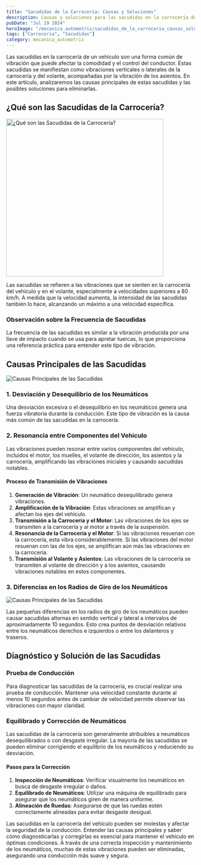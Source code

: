 ```yaml
---
title: "Sacudidas de la Carrocería: Causas y Soluciones"
description: Causas y soluciones para las sacudidas en la carrocería de tu vehículo. Aprende cómo el desequilibrio de los neumáticos y la resonancia de las vibraciones afectan la conducción y cómo mantener tu vehículo en óptimas condiciones para una conducción suave y segura.
pubDate: "Jul 19 2024"
heroImage: "/mecanica_automotriz/sacudidas_de_la_carroceria_causas_soluciones.webp"
tags: ["Carroceria", "Sacudidas"]
category: mecanica_automotriz
---
```


Las sacudidas en la carrocería de un vehículo son una forma común de vibración que puede afectar la comodidad y el control del conductor. Estas sacudidas se manifiestan como vibraciones verticales o laterales de la carrocería y del volante, acompañadas por la vibración de los asientos. En este artículo, analizaremos las causas principales de estas sacudidas y las posibles soluciones para eliminarlas.

## ¿Qué son las Sacudidas de la Carrocería?

<img src="/mecanica_automotriz/sacudidas_de_la_carroceria_causas_soluciones2.png" alt="¿Qué son las Sacudidas de la Carrocería?" width="420"/>

Las sacudidas se refieren a las vibraciones que se sienten en la carrocería del vehículo y en el volante, especialmente a velocidades superiores a 80 km/h. A medida que la velocidad aumenta, la intensidad de las sacudidas también lo hace, alcanzando un máximo a una velocidad específica.

### Observación sobre la Frecuencia de Sacudidas

La frecuencia de las sacudidas es similar a la vibración producida por una llave de impacto cuando se usa para apretar tuercas, lo que proporciona una referencia práctica para entender este tipo de vibración.

## Causas Principales de las Sacudidas

![Causas Principales de las Sacudidas](/mecanica_automotriz/sacudidas_de_la_carroceria_causas_soluciones3.png)

### 1. Desviación y Desequilibrio de los Neumáticos

Una desviación excesiva o el desequilibrio en los neumáticos genera una fuerza vibratoria durante la conducción. Este tipo de vibración es la causa más común de las sacudidas en la carrocería.

### 2. Resonancia entre Componentes del Vehículo

Las vibraciones pueden resonar entre varios componentes del vehículo, incluidos el motor, los muelles, el volante de dirección, los asientos y la carrocería, amplificando las vibraciones iniciales y causando sacudidas notables.

#### Proceso de Transmisión de Vibraciones

1. **Generación de Vibración**: Un neumático desequilibrado genera vibraciones.
2. **Amplificación de la Vibración**: Estas vibraciones se amplifican y afectan los ejes del vehículo.
3. **Transmisión a la Carrocería y el Motor**: Las vibraciones de los ejes se transmiten a la carrocería y al motor a través de la suspensión.
4. **Resonancia de la Carrocería y el Motor**: Si las vibraciones resuenan con la carrocería, esta vibra considerablemente. Si las vibraciones del motor resuenan con las de los ejes, se amplifican aún más las vibraciones en la carrocería.
5. **Transmisión al Volante y Asientos**: Las vibraciones de la carrocería se transmiten al volante de dirección y a los asientos, causando vibraciones notables en estos componentes.

### 3. Diferencias en los Radios de Giro de los Neumáticos

![Causas Principales de las Sacudidas](/mecanica_automotriz/sacudidas_de_la_carroceria_causas_soluciones4.png)

Las pequeñas diferencias en los radios de giro de los neumáticos pueden causar sacudidas alternas en sentido vertical y lateral a intervalos de aproximadamente 10 segundos. Esto crea puntos de desviación relativos entre los neumáticos derechos e izquierdos o entre los delanteros y traseros.

## Diagnóstico y Solución de las Sacudidas

### Prueba de Conducción

Para diagnosticar las sacudidas de la carrocería, es crucial realizar una prueba de conducción. Mantener una velocidad constante durante al menos 10 segundos antes de cambiar de velocidad permite observar las vibraciones con mayor claridad.

### Equilibrado y Corrección de Neumáticos

Las sacudidas de la carrocería son generalmente atribuibles a neumáticos desequilibrados o con desgaste irregular. La mayoría de las sacudidas se pueden eliminar corrigiendo el equilibrio de los neumáticos y reduciendo su desviación.

#### Pasos para la Corrección

1. **Inspección de Neumáticos**: Verificar visualmente los neumáticos en busca de desgaste irregular o daños.
2. **Equilibrado de Neumáticos**: Utilizar una máquina de equilibrado para asegurar que los neumáticos giren de manera uniforme.
3. **Alineación de Ruedas**: Asegurarse de que las ruedas estén correctamente alineadas para evitar desgaste desigual.

Las sacudidas en la carrocería del vehículo pueden ser molestas y afectar la seguridad de la conducción. Entender las causas principales y saber cómo diagnosticarlas y corregirlas es esencial para mantener el vehículo en óptimas condiciones. A través de una correcta inspección y mantenimiento de los neumáticos, muchas de estas vibraciones pueden ser eliminadas, asegurando una conducción más suave y segura.
